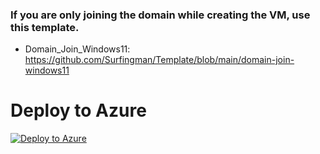 ### If you are only joining the domain while creating the VM, use this template.
  - Domain_Join_Windows11: https://github.com/Surfingman/Template/blob/main/domain-join-windows11
# Deploy to Azure
[![Deploy to Azure](https://aka.ms/deploytoazurebutton)](https://portal.azure.com/#create/Microsoft.Template/uri/https://raw.githubusercontent.com/Surfingman/Template/main/domain-join-windows11.json)


